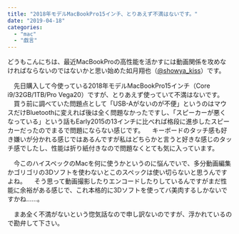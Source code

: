 ```yaml
---
title: "2018年モデルMacBookPro15インチ、とりあえず不満はないです。"
date: "2019-04-18"
categories: 
  - "mac"
  - "戯言"
---
```


どうもこんにちは、最近MacBookProの高性能を活かすには動画関係を攻めなければならないのではないかと思い始めた如月翔也（[@showya\_kiss](http://twitter.com/#!/showya_kiss)）です。

　先日購入して今使っている2018年モデルMacBookPro15インチ（Core i9/32GB/1TB/Pro Vega20）ですが、とりあえず使っていて不満はないです。 　買う前に調べていた問題点として「USB-Aがないのが不便」というのはマウスだけBluetoothに変えれば後は全く問題なかったですし、「スピーカーが悪くなっている」という話もEarly2015の13インチに比べれば格段に進歩したスピーカーだったのでまるで問題にならない感じです。 　キーボードのタッチ感も好き嫌いが分かれる感じではあるんですが私はどちらかと言うと好きな感じのタッチ感でしたし、性能は折り紙付きなので問題なくとても気に入っています。

　今このハイスペックのMacを何に使うかというのに悩んでいで、多分動画編集かゴリゴリの3Dソフトを使わないとこのスペックは使い切らないと思うんですよね。 　そう思って動画撮影したりエンコードしたりしているんですがまだ性能に余裕がある感じで、これ本格的に3Dソフトを使ってバ美肉するしかないですかね……。

　まあ全く不満がないという惚気話なので申し訳ないのですが、浮かれているので勘弁して下さい。
